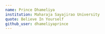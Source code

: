 ```yaml
---
name: Prince Dhameliya
institution: Maharaja Sayajirao University
quote: Believe In Yourself
github_user: dhameliyaprince
---
```


